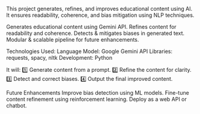 This project generates, refines, and improves educational content using AI.
It ensures readability, coherence, and bias mitigation using NLP techniques.

Generates educational content using Gemini API.
Refines content for readability and coherence.
Detects & mitigates biases in generated text.
Modular & scalable pipeline for future enhancements.

Technologies Used:
Language Model: Google Gemini API
Libraries: requests, spacy, nltk
Development: Python

It will:
1️⃣ Generate content from a prompt.
2️⃣ Refine the content for clarity.
3️⃣ Detect and correct biases.
4️⃣ Output the final improved content.


Future Enhancements
Improve bias detection using ML models.
Fine-tune content refinement using reinforcement learning.
Deploy as a web API or chatbot.




